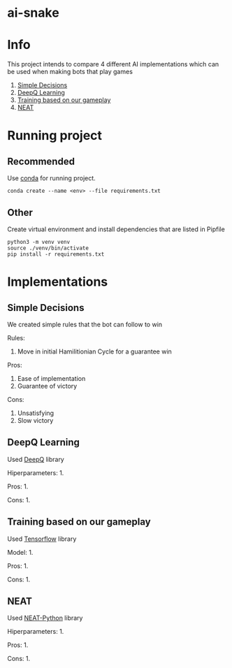 # ai-snake

# Info

This project intends to compare 4 different AI implementations 
which can be used when making bots that play games

1. [Simple Decisions](#simple-decisions)
2. [DeepQ Learning](#deepq-learning)
3. [Training based on our gameplay](#training-based-on-our-gameplay)
4. [NEAT](#neat)

# Running project

## Recommended

Use [conda](https://docs.conda.io/en/latest/) for running project.

```
conda create --name <env> --file requirements.txt
```

## Other

Create virtual environment and install dependencies that are listed in Pipfile

```
python3 -m venv venv
source ./venv/bin/activate
pip install -r requirements.txt
```

# Implementations

## Simple Decisions

We created simple rules that the 
bot can follow to win

Rules:
1. Move in initial Hamilitionian Cycle for a guarantee win

Pros:
1. Ease of implementation
2. Guarantee of victory

Cons:
1. Unsatisfying
2. Slow victory

## DeepQ Learning

Used [DeepQ]("https://pypi.org/project/DeepQ/") library

Hiperparameters:
1.

Pros:
1.

Cons:
1.

## Training based on our gameplay

Used [Tensorflow]("https://www.tensorflow.org") library

Model:
1.

Pros:
1.

Cons:
1.

## NEAT

Used [NEAT-Python]("https://neat-python.readthedocs.io/en/latest/config_file.html") library

Hiperparameters:
1.

Pros:
1.

Cons:
1.
